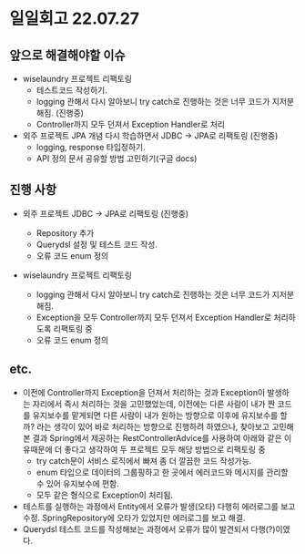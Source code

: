 # 일일회고 22.07.27
## 앞으로 해결해야할 이슈
- wiselaundry 프로젝트 리팩토링
    + 테스트코드 작성하기.
    + logging 관해서 다시 알아보니 try catch로 진행하는 것은 너무 코드가 지저분해짐. (진행중)
    + Controller까지 모두 던져서 Exception Handler로 처리
- 외주 프로젝트 JPA 개념 다시 학습하면서 JDBC -> JPA로 리팩토링 (진행중)
    + logging, response 타입정하기.
    + API 정의 문서 공유할 방법 고민하기(구글 docs)

## 진행 사항
- 외주 프로젝트 JDBC -> JPA로 리팩토링 (진행중)
  + Repository 추가
  + Querydsl 설정 및 테스트 코드 작성.
  + 오류 코드 enum 정의
  
- wiselaundry 프로젝트 리팩토링
  + logging 관해서 다시 알아보니 try catch로 진행하는 것은 너무 코드가 지저분해짐.
  + Exception을 모두 Controller까지 모두 던져서 Exception Handler로 처리하도록 리팩토링 중
  + 오류 코드 enum 정의

## etc.
- 이전에 Controller까지 Exception을 던져서 처리하는 것과 Exception이 발생하는 자리에서 즉시 처리하는 것을 고민했었는데, 이전에는 다른 사람이 내가 짠 코드를 유지보수를 맡게되면
다른 사람이 내가 원하는 방향으로 이후에 유지보수를 할까? 라는 생각이 있어 바로 처리하는 방향으로 진행하려 하였으나, 찾아보고 고민해본 결과 Spring에서 제공하는 RestControllerAdvice를 사용하여 아래와 같은 이유때문에 더 좋다고 생각하여 두 프로젝트 모두 해당 방법으로 리팩토링 중
  + try catch문이 서비스 로직에서 빠져 좀 더 깔끔한 코드 작성가능.
  + enum 타입으로 데이터의 그룹핑하고 한 곳에서 에러코드와 메시지를 관리할 수 있어 유지보수에 편함.
  + 모두 같은 형식으로 Exception이 처리됨.
- 테스트를 실행하는 과정에서 Entity에서 오류가 발생(오타) 다행히 에러로그를 보고 수정. SpringRepository에 오타가 있었지만 에러로그를 보고 해결.
- Querydsl 테스트 코드를 작성해보는 과정에서 오류가 많이 발견되서 다행(?)이였다.
